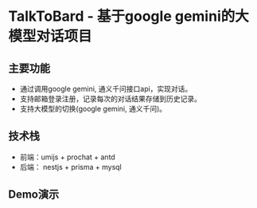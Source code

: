 # TalkToBard - 基于google gemini的大模型对话项目

## 主要功能
- 通过调用google gemini, 通义千问接口api，实现对话。
- 支持邮箱登录注册，记录每次的对话结果存储到历史记录。
- 支持大模型的切换(google gemini, 通义千问)。

## 技术栈

- 前端：umijs + prochat + antd
- 后端： nestjs + prisma + mysql

## Demo演示
